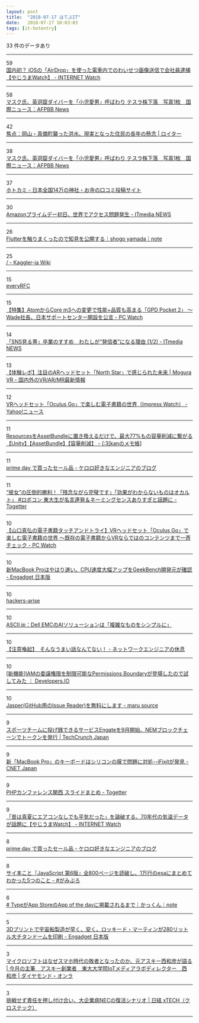 ```yaml
---
layout: post
title:  "2018-07-17 はてぶIT"
date:   2018-07-17 10:03:03
tags: [it-hotentry]
---
```

33 件のデータあり

<hr><div class="row">
<div class="col-1"><span class="badge badge-pill badge-success h2">59</span></div>
<div class="col-11"><a href='https://internet.watch.impress.co.jp/docs/yajiuma/1133071.html' target='_blank'>国内初？ iOSの「AirDrop」を使った電車内でのわいせつ画像送信で会社員逮捕【やじうまWatch】 - INTERNET Watch</a></div>
</div>
<hr>
<div class="row">
<div class="col-1"><span class="badge badge-pill badge-success h2">58</span></div>
<div class="col-11"><a href='http://www.afpbb.com/articles/-/3182640' target='_blank'>マスク氏、英洞窟ダイバーを「小児愛男」呼ばわり テスラ株下落　写真1枚　国際ニュース：AFPBB News</a></div>
</div>
<hr>
<div class="row">
<div class="col-1"><span class="badge badge-pill badge-success h2">42</span></div>
<div class="col-11"><a href='https://jp.reuters.com/article/idJPKBN1K61KM' target='_blank'>焦点：岡山・真備町襲った洪水、現実となった住民の長年の懸念 | ロイター</a></div>
</div>
<hr>
<div class="row">
<div class="col-1"><span class="badge badge-pill badge-success h2">38</span></div>
<div class="col-11"><a href='http://www.afpbb.com/articles/-/3182640?cx_amp=all' target='_blank'>マスク氏、英洞窟ダイバーを「小児愛男」呼ばわり テスラ株下落　写真1枚　国際ニュース：AFPBB News</a></div>
</div>
<hr>
<div class="row">
<div class="col-1"><span class="badge badge-pill badge-success h2">37</span></div>
<div class="col-11"><a href='https://hotokami.jp/' target='_blank'>ホトカミ - 日本全国14万の神社・お寺の口コミ投稿サイト</a></div>
</div>
<hr>
<div class="row">
<div class="col-1"><span class="badge badge-pill badge-success h2">30</span></div>
<div class="col-11"><a href='http://www.itmedia.co.jp/news/articles/1807/17/news043.html' target='_blank'>Amazonプライムデー初日、世界でアクセス問題発生 - ITmedia NEWS</a></div>
</div>
<hr>
<div class="row">
<div class="col-1"><span class="badge badge-pill badge-success h2">26</span></div>
<div class="col-11"><a href='https://note.mu/shogoyamada/n/n043aa4b7750e' target='_blank'>Flutterを触りまくったので知見を公開する｜shogo yamada｜note</a></div>
</div>
<hr>
<div class="row">
<div class="col-1"><span class="badge badge-pill badge-success h2">25</span></div>
<div class="col-11"><a href='http://kaggler-ja-wiki.herokuapp.com/' target='_blank'>/ - Kaggler-ja Wiki</a></div>
</div>
<hr>
<div class="row">
<div class="col-1"><span class="badge badge-pill badge-success h2">15</span></div>
<div class="col-11"><a href='https://everyrfc.org/' target='_blank'>everyRFC</a></div>
</div>
<hr>
<div class="row">
<div class="col-1"><span class="badge badge-pill badge-success h2">15</span></div>
<div class="col-11"><a href='https://pc.watch.impress.co.jp/docs/topic/feature/1133028.html' target='_blank'>【特集】AtomからCore m3への変更で性能+品質も高まる「GPD Pocket 2」 ～Wade社長、日本サポートセンター開設を公言 - PC Watch</a></div>
</div>
<hr>
<div class="row">
<div class="col-1"><span class="badge badge-pill badge-success h2">14</span></div>
<div class="col-11"><a href='http://www.itmedia.co.jp/news/articles/1807/17/news029.html' target='_blank'>「SNS見る専」卒業のすすめ　わたしが“発信者”になる理由 (1/2) - ITmedia NEWS</a></div>
</div>
<hr>
<div class="row">
<div class="col-1"><span class="badge badge-pill badge-success h2">13</span></div>
<div class="col-11"><a href='https://www.moguravr.com/north-star/' target='_blank'>【体験レポ】注目のARヘッドセット「North Star」で感じられた未来 | Mogura VR - 国内外のVR/AR/MR最新情報</a></div>
</div>
<hr>
<div class="row">
<div class="col-1"><span class="badge badge-pill badge-success h2">12</span></div>
<div class="col-11"><a href='https://headlines.yahoo.co.jp/hl?a=20180716-00000033-impress-sci' target='_blank'>VRヘッドセット「Oculus Go」で楽しむ電子書籍の世界（Impress Watch） - Yahoo!ニュース</a></div>
</div>
<hr>
<div class="row">
<div class="col-1"><span class="badge badge-pill badge-success h2">11</span></div>
<div class="col-11"><a href='http://kan-kikuchi.hatenablog.com/entry/Resources_AssetBundle_App_Size' target='_blank'>ResourcesをAssetBundleに置き換えるだけで、最大77%もの容量削減に繋がる【Unity】【AssetBundle】【容量削減】 - (:3[kanのメモ帳]</a></div>
</div>
<hr>
<div class="row">
<div class="col-1"><span class="badge badge-pill badge-success h2">11</span></div>
<div class="col-11"><a href='http://keroctronics.hatenablog.com/entry/2018/07/16/213634' target='_blank'>prime day で買ったセール品 - ケロロ好きなエンジニアのブログ</a></div>
</div>
<hr>
<div class="row">
<div class="col-1"><span class="badge badge-pill badge-success h2">11</span></div>
<div class="col-11"><a href='https://togetter.com/li/1247322' target='_blank'>“彼女”の圧倒的勝利！「残念ながら完璧です」「効果がわからないものはオカルト」 #ロボコン 東大生が名言連発＆ネーミングセンスありすぎと話題に - Togetter</a></div>
</div>
<hr>
<div class="row">
<div class="col-1"><span class="badge badge-pill badge-success h2">10</span></div>
<div class="col-11"><a href='https://pc.watch.impress.co.jp/docs/column/ebook/1133056.html' target='_blank'>【山口真弘の電子書籍タッチアンドトライ】VRヘッドセット「Oculus Go」で楽しむ電子書籍の世界 ～既存の電子書籍からVRならではのコンテンツまで一斉チェック - PC Watch</a></div>
</div>
<hr>
<div class="row">
<div class="col-1"><span class="badge badge-pill badge-success h2">10</span></div>
<div class="col-11"><a href='https://japanese.engadget.com/2018/07/16/macbook-pro-cpu-geekbench/' target='_blank'>新MacBook Proはやはり速い。CPU速度大幅アップをGeekBench開発元が確認 - Engadget 日本版</a></div>
</div>
<hr>
<div class="row">
<div class="col-1"><span class="badge badge-pill badge-success h2">10</span></div>
<div class="col-11"><a href='https://www.hackers-arise.com/' target='_blank'>hackers-arise</a></div>
</div>
<hr>
<div class="row">
<div class="col-1"><span class="badge badge-pill badge-success h2">10</span></div>
<div class="col-11"><a href='http://ascii.jp/elem/000/001/710/1710496/' target='_blank'>ASCII.jp：Dell EMCのAIソリューションは「複雑なものをシンプルに」</a></div>
</div>
<hr>
<div class="row">
<div class="col-1"><span class="badge badge-pill badge-success h2">10</span></div>
<div class="col-11"><a href='http://kazu-network.hatenadiary.jp/entry/2018/07/16/%E3%80%90%E6%B3%A8%E6%84%8F%E5%96%9A%E8%B5%B7%E3%80%91_%E3%81%9D%E3%82%93%E3%81%AA%E3%81%86%E3%81%BE%E3%81%84%E8%A9%B1%E3%81%AA%E3%82%93%E3%81%A6%E3%81%AA%E3%81%84%EF%BC%81' target='_blank'>【注意喚起】　そんなうまい話なんてない！ - ネットワークエンジニアの休息</a></div>
</div>
<hr>
<div class="row">
<div class="col-1"><span class="badge badge-pill badge-success h2">10</span></div>
<div class="col-11"><a href='https://dev.classmethod.jp/cloud/aws/iam-permissions-boundary/' target='_blank'>[新機能]IAMの委譲権限を制限可能なPermissions Boundaryが登場したので試してみた ｜ Developers.IO</a></div>
</div>
<hr>
<div class="row">
<div class="col-1"><span class="badge badge-pill badge-success h2">10</span></div>
<div class="col-11"><a href='http://blog.h13i32maru.jp/entry/2018/07/17/083215' target='_blank'>Jasper(GitHub用のIssue Reader)を無料にします - maru source</a></div>
</div>
<hr>
<div class="row">
<div class="col-1"><span class="badge badge-pill badge-success h2">9</span></div>
<div class="col-11"><a href='https://jp.techcrunch.com/2018/07/17/engate-cheer-for-sports-with-tokens/' target='_blank'>スポーツチームに投げ銭できるサービスEngateを9月開始、NEMブロックチェーンでトークンを発行 | TechCrunch Japan</a></div>
</div>
<hr>
<div class="row">
<div class="col-1"><span class="badge badge-pill badge-success h2">9</span></div>
<div class="col-11"><a href='https://japan.cnet.com/article/35122521/' target='_blank'>新「MacBook Pro」のキーボードはシリコンの膜で問題に対処--iFixitが発見 - CNET Japan</a></div>
</div>
<hr>
<div class="row">
<div class="col-1"><span class="badge badge-pill badge-success h2">9</span></div>
<div class="col-11"><a href='https://togetter.com/li/1246438' target='_blank'>PHPカンファレンス関西 スライドまとめ - Togetter</a></div>
</div>
<hr>
<div class="row">
<div class="col-1"><span class="badge badge-pill badge-success h2">9</span></div>
<div class="col-11"><a href='https://internet.watch.impress.co.jp/docs/yajiuma/1133072.html' target='_blank'>「昔は真夏にエアコンなしでも平気だった」を論破する、70年代の気温データが話題に【やじうまWatch】 - INTERNET Watch</a></div>
</div>
<hr>
<div class="row">
<div class="col-1"><span class="badge badge-pill badge-success h2">8</span></div>
<div class="col-11"><a href='https://ift.tt/2NmnxIF' target='_blank'>prime day で買ったセール品 - ケロロ好きなエンジニアのブログ</a></div>
</div>
<hr>
<div class="row">
<div class="col-1"><span class="badge badge-pill badge-success h2">8</span></div>
<div class="col-11"><a href='https://jumpei-ikegami.hatenablog.com/entry/2018/07/16/124333' target='_blank'>サイ本こと『JavaScript 第6版』全800ページを読破し、1万行のesaにまとめてわかった5つのこと - #がみぶろ</a></div>
</div>
<hr>
<div class="row">
<div class="col-1"><span class="badge badge-pill badge-success h2">6</span></div>
<div class="col-11"><a href='https://note.mu/fromkk/n/n0ee06fe63e43' target='_blank'># TypeがApp StoreのApp of the dayに掲載されるまで｜かっくん｜note</a></div>
</div>
<hr>
<div class="row">
<div class="col-1"><span class="badge badge-pill badge-success h2">5</span></div>
<div class="col-11"><a href='https://japanese.engadget.com/2018/07/16/3d-280/' target='_blank'>3Dプリントで宇宙船製造が早く、安く。ロッキード・マーティンが280リットル大チタンドームを印刷 - Engadget 日本版</a></div>
</div>
<hr>
<div class="row">
<div class="col-1"><span class="badge badge-pill badge-success h2">3</span></div>
<div class="col-11"><a href='https://diamond.jp/articles/-/174855' target='_blank'>マイクロソフトはなぜスマホ時代の敗者となったのか、元アスキー西和彦が語る | 今月の主筆　アスキー創業者　東大大学院IoTメディアラボディレクター　西 和彦 | ダイヤモンド・オンラ</a></div>
</div>
<hr>
<div class="row">
<div class="col-1"><span class="badge badge-pill badge-success h2">3</span></div>
<div class="col-11"><a href='https://tech.nikkeibp.co.jp/atcl/nxt/mag/nc/18/020800015/070900006/' target='_blank'>挑戦せず責任を押し付け合い、大企業病NECの復活シナリオ | 日経 xTECH（クロステック）</a></div>
</div>
<hr>

